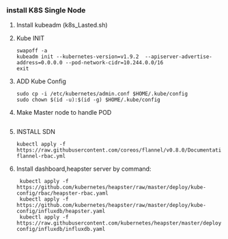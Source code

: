 ### install K8S Single Node

1. Install kubeadm (k8s_Lasted.sh)
	
2. Kube INIT

	```sudo su -
	swapoff -a
	kubeadm init --kubernetes-version=v1.9.2  --apiserver-advertise-address=0.0.0.0 --pod-network-cidr=10.244.0.0/16 
	exit
	```

3. ADD Kube Config

    ```mkdir -p $HOME/.kube
    sudo cp -i /etc/kubernetes/admin.conf $HOME/.kube/config
    sudo chown $(id -u):$(id -g) $HOME/.kube/config
    ```

4. Make Master node to handle POD

	```kubectl taint nodes --all node-role.kubernetes.io/master-
	```


5. INSTALL SDN

    ```kubectl apply -f https://raw.githubusercontent.com/coreos/flannel/master/Documentation/kube-flannel.yml
    kubectl apply -f https://raw.githubusercontent.com/coreos/flannel/v0.8.0/Documentation/kube-flannel-rbac.yml
    ```
	
6. Install dashboard,heapster server by command:

   ```kubectl apply -f https://raw.githubusercontent.com/kubernetes/dashboard/master/src/deploy/recommended/kubernetes-dashboard.yaml
    kubectl apply -f https://github.com/kubernetes/heapster/raw/master/deploy/kube-config/rbac/heapster-rbac.yaml
    kubectl apply -f https://github.com/kubernetes/heapster/raw/master/deploy/kube-config/influxdb/heapster.yaml
    kubectl apply -f https://raw.githubusercontent.com/kubernetes/heapster/master/deploy/kube-config/influxdb/influxdb.yaml
    ```
